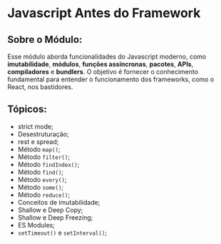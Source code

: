 # Javascript Antes do Framework

## Sobre o Módulo:

Esse módulo aborda funcionalidades do Javascript moderno, como **imutabilidade**, **módulos**, **funções assíncronas**, **pacotes**, **APIs**, **compiladores** e **bundlers**. O objetivo é fornecer o conhecimento fundamental para entender o funcionamento dos frameworks, como o React, nos bastidores.

## Tópicos:

- strict mode;
- Desestruturação;
- rest e spread;
- Método `map()`;
- Método `filter()`;
- Método `findIndex()`;
- Método `find()`;
- Método `every()`;
- Método `some()`;
- Método `reduce()`;
- Conceitos de imutabilidade;
- Shallow e Deep Copy;
- Shallow e Deep Freezing;
- ES Modules;
- `setTimeout()` e `setInterval()`;
